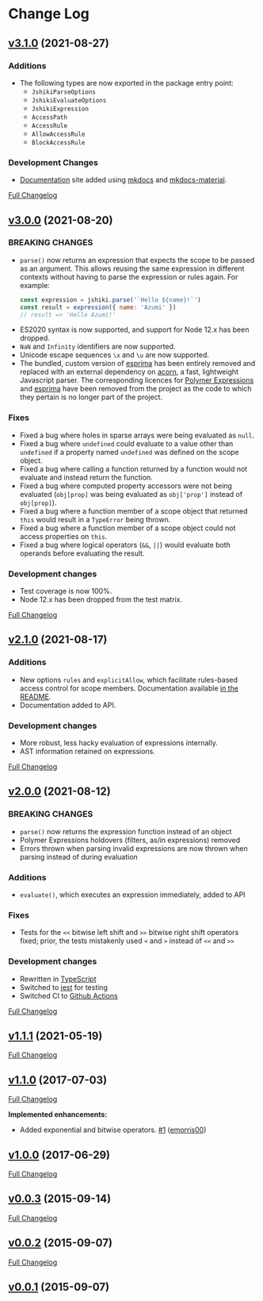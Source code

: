 # Change Log

## [v3.1.0](https://github.com/adalinesimonian/jshiki/tree/v3.1.0) (2021-08-27)

### Additions

- The following types are now exported in the package entry point:
  - `JshikiParseOptions`
  - `JshikiEvaluateOptions`
  - `JshikiExpression`
  - `AccessPath`
  - `AccessRule`
  - `AllowAccessRule`
  - `BlockAccessRule`

### Development Changes

- [Documentation] site added using [mkdocs] and [mkdocs-material].

[Full Changelog](https://github.com/adalinesimonian/jshiki/compare/v3.0.0...v3.1.0)

## [v3.0.0](https://github.com/adalinesimonian/jshiki/tree/v3.0.0) (2021-08-20)

### BREAKING CHANGES

- `parse()` now returns an expression that expects the scope to be passed as an argument. This allows reusing the same expression in different contexts without having to parse the expression or rules again. For example:
  ```js
  const expression = jshiki.parse('`Hello ${name}!`')
  const result = expression({ name: 'Azumi' })
  // result => 'Hello Azumi!'
  ```
- ES2020 syntax is now supported, and support for Node 12.x has been dropped.
- `NaN` and `Infinity` identifiers are now supported.
- Unicode escape sequences `\x` and `\u` are now supported.
- The bundled, custom version of [esprima][esprima] has been entirely removed and replaced with an external dependency on [acorn][acorn], a fast, lightweight Javascript parser. The corresponding licences for [Polymer Expressions][polymer-expressions] and [esprima][esprima] have been removed from the project as the code to which they pertain is no longer part of the project.

### Fixes

- Fixed a bug where holes in sparse arrays were being evaluated as `null`.
- Fixed a bug where `undefined` could evaluate to a value other than `undefined` if a property named `undefined` was defined on the scope object.
- Fixed a bug where calling a function returned by a function would not evaluate and instead return the function.
- Fixed a bug where computed property accessors were not being evaluated (`obj[prop]` was being evaluated as `obj['prop']` instead of `obj[prop]`).
- Fixed a bug where a function member of a scope object that returned `this` would result in a `TypeError` being thrown.
- Fixed a bug where a function member of a scope object could not access properties on `this`.
- Fixed a bug where logical operators (`&&`, `||`) would evaluate both operands before evaluating the result.

### Development changes

- Test coverage is now 100%.
- Node 12.x has been dropped from the test matrix.

[Full Changelog](https://github.com/adalinesimonian/jshiki/compare/v2.1.0...v3.0.0)

## [v2.1.0](https://github.com/adalinesimonian/jshiki/tree/v2.1.0) (2021-08-17)

### Additions

- New options `rules` and `explicitAllow`, which facilitate rules-based access control for scope members. Documentation available [in the README](README.md#rules).
- Documentation added to API.

### Development changes

- More robust, less hacky evaluation of expressions internally.
- AST information retained on expressions.

[Full Changelog](https://github.com/adalinesimonian/jshiki/compare/v2.0.0...v2.1.0)

## [v2.0.0](https://github.com/adalinesimonian/jshiki/tree/v2.0.0) (2021-08-12)

### BREAKING CHANGES

- `parse()` now returns the expression function instead of an object
- Polymer Expressions holdovers (filters, as/in expressions) removed
- Errors thrown when parsing invalid expressions are now thrown when parsing instead of during evaluation

### Additions

- `evaluate()`, which executes an expression immediately, added to API

### Fixes

- Tests for the `<<` bitwise left shift and `>>` bitwise right shift operators fixed; prior, the tests mistakenly used `<` and `>` instead of `<<` and `>>`

### Development changes

- Rewritten in [TypeScript][typescript]
- Switched to [jest][jest] for testing
- Switched CI to [Github Actions][github-actions]

[Full Changelog](https://github.com/adalinesimonian/jshiki/compare/v1.1.1...v2.0.0)

## [v1.1.1](https://github.com/adalinesimonian/jshiki/tree/v1.1.1) (2021-05-19)

[Full Changelog](https://github.com/adalinesimonian/jshiki/compare/v1.1.0...v1.1.1)

## [v1.1.0](https://github.com/adalinesimonian/jshiki/tree/v1.1.0) (2017-07-03)

[Full Changelog](https://github.com/adalinesimonian/jshiki/compare/v1.0.0...v1.1.0)

**Implemented enhancements:**

- Added exponential and bitwise operators. [\#1](https://github.com/adalinesimonian/jshiki/pull/1) ([emorris00](https://github.com/emorris00))

## [v1.0.0](https://github.com/adalinesimonian/jshiki/tree/v1.0.0) (2017-06-29)

[Full Changelog](https://github.com/adalinesimonian/jshiki/compare/v0.0.3...v1.0.0)

## [v0.0.3](https://github.com/adalinesimonian/jshiki/tree/v0.0.3) (2015-09-14)

[Full Changelog](https://github.com/adalinesimonian/jshiki/compare/v0.0.2...v0.0.3)

## [v0.0.2](https://github.com/adalinesimonian/jshiki/tree/v0.0.2) (2015-09-07)

[Full Changelog](https://github.com/adalinesimonian/jshiki/compare/v0.0.1...v0.0.2)

## [v0.0.1](https://github.com/adalinesimonian/jshiki/tree/v0.0.1) (2015-09-07)

[jest]: https://jestjs.io
[typescript]: https://www.typescriptlang.org
[github-actions]: https://github.com/features/actions
[acorn]: https://github.com/acornjs/acorn
[polymer-expressions]: https://github.com/googlearchive/polymer-expressions
[esprima]: https://github.com/jquery/esprima
[mkdocs]: https://www.mkdocs.org/
[mkdocs-material]: https://squidfunk.github.io/mkdocs-material/
[documentation]: https://adalinesimonian.github.io/jshiki/
